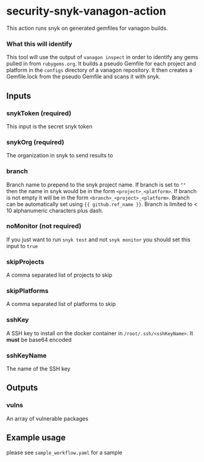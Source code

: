 # security-snyk-vanagon-action

This action runs snyk on generated gemfiles for vanagon builds.

### What this will identify
This tool will use the output of `vanagon inspect` in order to identify any gems pulled in from `rubygems.org`. It builds a pseudo Gemfile for each project and platform in the `configs` directory of a vanagon repository. It then creates a Gemfile.lock from the pseudo Gemfile and scans it with snyk.

## Inputs

### snykToken (required)
This input is the secret snyk token

### snykOrg (required)
The organization in snyk to send results to

### branch
Branch name to prepend to the snyk project name. If branch is set to `""` then the name in snyk would be in the form `<project>_<platform>`. If branch is not empty it will be in the form `<branch>_<project>_<platform>`. Branch can be automatically set using `{{ github.ref_name }}`. Branch is limited to < 10 alphanumeric characters plus dash.

### noMonitor (not required)
If you just want to run `snyk test` and not `snyk monitor` you should set this input to `true`

### skipProjects
A comma separated list of projects to skip

### skipPlatforms
A comma separated list of platforms to skip

### sshKey
A SSH key to install on the docker container in `/root/.ssh/<sshKeyName>`. It **must** be base64 encoded

### sshKeyName
The name of the SSH key

## Outputs
### vulns
An array of vulnerable packages

## Example usage
please see `sample_workflow.yaml` for a sample

